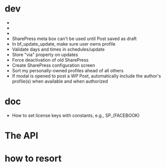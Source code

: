 # dev
*  
*
*
* SharePress meta box can't be used until Post saved as draft
* In bf_update_update, make sure user owns profile
* Validate days and times in schedules/update
* Store "via" property on updates
* Force deactivation of old SharePress
* Create SharePress configuration screen
* Sort my personally-owned profiles ahead of all others
* If modal is opened to post a WP Post, automatically include the author's profile(s)
when available and when authorized

# doc
* How to set license keys with constants, e.g., SP_(FACEBOOK) 
# The API

# how to resort

